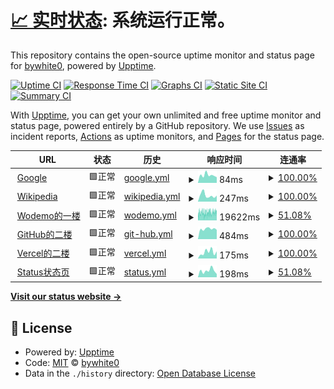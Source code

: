 # [📈 实时状态](https://bywhite0.github.io/status): <!--live status--> **系统运行正常。**

This repository contains the open-source uptime monitor and status page for [bywhite0](https://bywhite0.github.io), powered by [Upptime](https://github.com/upptime/upptime).

[![Uptime CI](https://github.com/bywhite0/status/workflows/Uptime%20CI/badge.svg)](https://github.com/bywhite0/status/actions?query=workflow%3A%22Uptime+CI%22)
[![Response Time CI](https://github.com/bywhite0/status/workflows/Response%20Time%20CI/badge.svg)](https://github.com/bywhite0/status/actions?query=workflow%3A%22Response+Time+CI%22)
[![Graphs CI](https://github.com/bywhite0/status/workflows/Graphs%20CI/badge.svg)](https://github.com/bywhite0/status/actions?query=workflow%3A%22Graphs+CI%22)
[![Static Site CI](https://github.com/bywhite0/status/workflows/Static%20Site%20CI/badge.svg)](https://github.com/bywhite0/status/actions?query=workflow%3A%22Static+Site+CI%22)
[![Summary CI](https://github.com/bywhite0/status/workflows/Summary%20CI/badge.svg)](https://github.com/bywhite0/status/actions?query=workflow%3A%22Summary+CI%22)

With [Upptime](https://upptime.js.org), you can get your own unlimited and free uptime monitor and status page, powered entirely by a GitHub repository. We use [Issues](https://github.com/bywhite0/status/issues) as incident reports, [Actions](https://github.com/bywhite0/status/actions) as uptime monitors, and [Pages](https://bywhite0.github.io/status) for the status page.

<!--start: status pages-->
<!-- This summary is generated by Upptime (https://github.com/upptime/upptime) -->
<!-- Do not edit this manually, your changes will be overwritten -->
<!-- prettier-ignore -->
| URL | 状态 | 历史 | 响应时间 | 连通率 |
| --- | ------ | ------- | ------------- | ------ |
| <img alt="" src="https://www.iconfinder.com/icons/682665/download/png/4096" height="13"> [Google](https://www.google.com) | 🟩正常 | [google.yml](https://github.com/bywhite0/status/commits/HEAD/history/google.yml) | <details><summary><img alt="响应时间图表" src="./graphs/google/response-time-week.png" height="20"> 84ms</summary><br><a href="https://bywhite0.github.io/status/history/google"><img alt="响应时间 102" src="https://img.shields.io/endpoint?url=https%3A%2F%2Fraw.githubusercontent.com%2Fbywhite0%2Fstatus%2FHEAD%2Fapi%2Fgoogle%2Fresponse-time.json"></a><br><a href="https://bywhite0.github.io/status/history/google"><img alt="日均响应时间 61" src="https://img.shields.io/endpoint?url=https%3A%2F%2Fraw.githubusercontent.com%2Fbywhite0%2Fstatus%2FHEAD%2Fapi%2Fgoogle%2Fresponse-time-day.json"></a><br><a href="https://bywhite0.github.io/status/history/google"><img alt="周均响应时间 84" src="https://img.shields.io/endpoint?url=https%3A%2F%2Fraw.githubusercontent.com%2Fbywhite0%2Fstatus%2FHEAD%2Fapi%2Fgoogle%2Fresponse-time-week.json"></a><br><a href="https://bywhite0.github.io/status/history/google"><img alt="月均响应时间 84" src="https://img.shields.io/endpoint?url=https%3A%2F%2Fraw.githubusercontent.com%2Fbywhite0%2Fstatus%2FHEAD%2Fapi%2Fgoogle%2Fresponse-time-month.json"></a><br><a href="https://bywhite0.github.io/status/history/google"><img alt="年均响应时间 102" src="https://img.shields.io/endpoint?url=https%3A%2F%2Fraw.githubusercontent.com%2Fbywhite0%2Fstatus%2FHEAD%2Fapi%2Fgoogle%2Fresponse-time-year.json"></a></details> | <details><summary><a href="https://bywhite0.github.io/status/history/google">100.00%</a></summary><a href="https://bywhite0.github.io/status/history/google"><img alt="连通率 100.00%" src="https://img.shields.io/endpoint?url=https%3A%2F%2Fraw.githubusercontent.com%2Fbywhite0%2Fstatus%2FHEAD%2Fapi%2Fgoogle%2Fuptime.json"></a><br><a href="https://bywhite0.github.io/status/history/google"><img alt="日均连通率 100.00%" src="https://img.shields.io/endpoint?url=https%3A%2F%2Fraw.githubusercontent.com%2Fbywhite0%2Fstatus%2FHEAD%2Fapi%2Fgoogle%2Fuptime-day.json"></a><br><a href="https://bywhite0.github.io/status/history/google"><img alt="周均连通率 100.00%" src="https://img.shields.io/endpoint?url=https%3A%2F%2Fraw.githubusercontent.com%2Fbywhite0%2Fstatus%2FHEAD%2Fapi%2Fgoogle%2Fuptime-week.json"></a><br><a href="https://bywhite0.github.io/status/history/google"><img alt="月均连通率 100.00%" src="https://img.shields.io/endpoint?url=https%3A%2F%2Fraw.githubusercontent.com%2Fbywhite0%2Fstatus%2FHEAD%2Fapi%2Fgoogle%2Fuptime-month.json"></a><br><a href="https://bywhite0.github.io/status/history/google"><img alt="年均联通率 100.00%" src="https://img.shields.io/endpoint?url=https%3A%2F%2Fraw.githubusercontent.com%2Fbywhite0%2Fstatus%2FHEAD%2Fapi%2Fgoogle%2Fuptime-year.json"></a></details>
| <img alt="" src="https://www.iconfinder.com/icons/4375151/download/png/4096" height="13"> [Wikipedia](https://zh.wikipedia.org) | 🟩正常 | [wikipedia.yml](https://github.com/bywhite0/status/commits/HEAD/history/wikipedia.yml) | <details><summary><img alt="响应时间图表" src="./graphs/wikipedia/response-time-week.png" height="20"> 247ms</summary><br><a href="https://bywhite0.github.io/status/history/wikipedia"><img alt="响应时间 300" src="https://img.shields.io/endpoint?url=https%3A%2F%2Fraw.githubusercontent.com%2Fbywhite0%2Fstatus%2FHEAD%2Fapi%2Fwikipedia%2Fresponse-time.json"></a><br><a href="https://bywhite0.github.io/status/history/wikipedia"><img alt="日均响应时间 234" src="https://img.shields.io/endpoint?url=https%3A%2F%2Fraw.githubusercontent.com%2Fbywhite0%2Fstatus%2FHEAD%2Fapi%2Fwikipedia%2Fresponse-time-day.json"></a><br><a href="https://bywhite0.github.io/status/history/wikipedia"><img alt="周均响应时间 247" src="https://img.shields.io/endpoint?url=https%3A%2F%2Fraw.githubusercontent.com%2Fbywhite0%2Fstatus%2FHEAD%2Fapi%2Fwikipedia%2Fresponse-time-week.json"></a><br><a href="https://bywhite0.github.io/status/history/wikipedia"><img alt="月均响应时间 289" src="https://img.shields.io/endpoint?url=https%3A%2F%2Fraw.githubusercontent.com%2Fbywhite0%2Fstatus%2FHEAD%2Fapi%2Fwikipedia%2Fresponse-time-month.json"></a><br><a href="https://bywhite0.github.io/status/history/wikipedia"><img alt="年均响应时间 300" src="https://img.shields.io/endpoint?url=https%3A%2F%2Fraw.githubusercontent.com%2Fbywhite0%2Fstatus%2FHEAD%2Fapi%2Fwikipedia%2Fresponse-time-year.json"></a></details> | <details><summary><a href="https://bywhite0.github.io/status/history/wikipedia">100.00%</a></summary><a href="https://bywhite0.github.io/status/history/wikipedia"><img alt="连通率 99.99%" src="https://img.shields.io/endpoint?url=https%3A%2F%2Fraw.githubusercontent.com%2Fbywhite0%2Fstatus%2FHEAD%2Fapi%2Fwikipedia%2Fuptime.json"></a><br><a href="https://bywhite0.github.io/status/history/wikipedia"><img alt="日均连通率 100.00%" src="https://img.shields.io/endpoint?url=https%3A%2F%2Fraw.githubusercontent.com%2Fbywhite0%2Fstatus%2FHEAD%2Fapi%2Fwikipedia%2Fuptime-day.json"></a><br><a href="https://bywhite0.github.io/status/history/wikipedia"><img alt="周均连通率 100.00%" src="https://img.shields.io/endpoint?url=https%3A%2F%2Fraw.githubusercontent.com%2Fbywhite0%2Fstatus%2FHEAD%2Fapi%2Fwikipedia%2Fuptime-week.json"></a><br><a href="https://bywhite0.github.io/status/history/wikipedia"><img alt="月均连通率 100.00%" src="https://img.shields.io/endpoint?url=https%3A%2F%2Fraw.githubusercontent.com%2Fbywhite0%2Fstatus%2FHEAD%2Fapi%2Fwikipedia%2Fuptime-month.json"></a><br><a href="https://bywhite0.github.io/status/history/wikipedia"><img alt="年均联通率 99.99%" src="https://img.shields.io/endpoint?url=https%3A%2F%2Fraw.githubusercontent.com%2Fbywhite0%2Fstatus%2FHEAD%2Fapi%2Fwikipedia%2Fuptime-year.json"></a></details>
| <img alt="" src="https://q1.qlogo.cn/g?b=qq&nk=3240558932&s=640&t=1" height="13"> [Wodemo的一楼](https://bywhite.wodemo.net) | 🟩正常 | [wodemo.yml](https://github.com/bywhite0/status/commits/HEAD/history/wodemo.yml) | <details><summary><img alt="响应时间图表" src="./graphs/wodemo/response-time-week.png" height="20"> 19622ms</summary><br><a href="https://bywhite0.github.io/status/history/wodemo"><img alt="响应时间 13934" src="https://img.shields.io/endpoint?url=https%3A%2F%2Fraw.githubusercontent.com%2Fbywhite0%2Fstatus%2FHEAD%2Fapi%2Fwodemo%2Fresponse-time.json"></a><br><a href="https://bywhite0.github.io/status/history/wodemo"><img alt="日均响应时间 19588" src="https://img.shields.io/endpoint?url=https%3A%2F%2Fraw.githubusercontent.com%2Fbywhite0%2Fstatus%2FHEAD%2Fapi%2Fwodemo%2Fresponse-time-day.json"></a><br><a href="https://bywhite0.github.io/status/history/wodemo"><img alt="周均响应时间 19622" src="https://img.shields.io/endpoint?url=https%3A%2F%2Fraw.githubusercontent.com%2Fbywhite0%2Fstatus%2FHEAD%2Fapi%2Fwodemo%2Fresponse-time-week.json"></a><br><a href="https://bywhite0.github.io/status/history/wodemo"><img alt="月均响应时间 19284" src="https://img.shields.io/endpoint?url=https%3A%2F%2Fraw.githubusercontent.com%2Fbywhite0%2Fstatus%2FHEAD%2Fapi%2Fwodemo%2Fresponse-time-month.json"></a><br><a href="https://bywhite0.github.io/status/history/wodemo"><img alt="年均响应时间 13934" src="https://img.shields.io/endpoint?url=https%3A%2F%2Fraw.githubusercontent.com%2Fbywhite0%2Fstatus%2FHEAD%2Fapi%2Fwodemo%2Fresponse-time-year.json"></a></details> | <details><summary><a href="https://bywhite0.github.io/status/history/wodemo">51.08%</a></summary><a href="https://bywhite0.github.io/status/history/wodemo"><img alt="连通率 98.61%" src="https://img.shields.io/endpoint?url=https%3A%2F%2Fraw.githubusercontent.com%2Fbywhite0%2Fstatus%2FHEAD%2Fapi%2Fwodemo%2Fuptime.json"></a><br><a href="https://bywhite0.github.io/status/history/wodemo"><img alt="日均连通率 50.27%" src="https://img.shields.io/endpoint?url=https%3A%2F%2Fraw.githubusercontent.com%2Fbywhite0%2Fstatus%2FHEAD%2Fapi%2Fwodemo%2Fuptime-day.json"></a><br><a href="https://bywhite0.github.io/status/history/wodemo"><img alt="周均连通率 51.08%" src="https://img.shields.io/endpoint?url=https%3A%2F%2Fraw.githubusercontent.com%2Fbywhite0%2Fstatus%2FHEAD%2Fapi%2Fwodemo%2Fuptime-week.json"></a><br><a href="https://bywhite0.github.io/status/history/wodemo"><img alt="月均连通率 88.40%" src="https://img.shields.io/endpoint?url=https%3A%2F%2Fraw.githubusercontent.com%2Fbywhite0%2Fstatus%2FHEAD%2Fapi%2Fwodemo%2Fuptime-month.json"></a><br><a href="https://bywhite0.github.io/status/history/wodemo"><img alt="年均联通率 98.61%" src="https://img.shields.io/endpoint?url=https%3A%2F%2Fraw.githubusercontent.com%2Fbywhite0%2Fstatus%2FHEAD%2Fapi%2Fwodemo%2Fuptime-year.json"></a></details>
| <img alt="" src="https://bywhite0.github.io/android-chrome-512x512.png" height="13"> [GitHub的二楼](https://bywhite0.github.io) | 🟩正常 | [git-hub.yml](https://github.com/bywhite0/status/commits/HEAD/history/git-hub.yml) | <details><summary><img alt="响应时间图表" src="./graphs/git-hub/response-time-week.png" height="20"> 484ms</summary><br><a href="https://bywhite0.github.io/status/history/git-hub"><img alt="响应时间 623" src="https://img.shields.io/endpoint?url=https%3A%2F%2Fraw.githubusercontent.com%2Fbywhite0%2Fstatus%2FHEAD%2Fapi%2Fgit-hub%2Fresponse-time.json"></a><br><a href="https://bywhite0.github.io/status/history/git-hub"><img alt="日均响应时间 441" src="https://img.shields.io/endpoint?url=https%3A%2F%2Fraw.githubusercontent.com%2Fbywhite0%2Fstatus%2FHEAD%2Fapi%2Fgit-hub%2Fresponse-time-day.json"></a><br><a href="https://bywhite0.github.io/status/history/git-hub"><img alt="周均响应时间 484" src="https://img.shields.io/endpoint?url=https%3A%2F%2Fraw.githubusercontent.com%2Fbywhite0%2Fstatus%2FHEAD%2Fapi%2Fgit-hub%2Fresponse-time-week.json"></a><br><a href="https://bywhite0.github.io/status/history/git-hub"><img alt="月均响应时间 580" src="https://img.shields.io/endpoint?url=https%3A%2F%2Fraw.githubusercontent.com%2Fbywhite0%2Fstatus%2FHEAD%2Fapi%2Fgit-hub%2Fresponse-time-month.json"></a><br><a href="https://bywhite0.github.io/status/history/git-hub"><img alt="年均响应时间 623" src="https://img.shields.io/endpoint?url=https%3A%2F%2Fraw.githubusercontent.com%2Fbywhite0%2Fstatus%2FHEAD%2Fapi%2Fgit-hub%2Fresponse-time-year.json"></a></details> | <details><summary><a href="https://bywhite0.github.io/status/history/git-hub">100.00%</a></summary><a href="https://bywhite0.github.io/status/history/git-hub"><img alt="连通率 97.91%" src="https://img.shields.io/endpoint?url=https%3A%2F%2Fraw.githubusercontent.com%2Fbywhite0%2Fstatus%2FHEAD%2Fapi%2Fgit-hub%2Fuptime.json"></a><br><a href="https://bywhite0.github.io/status/history/git-hub"><img alt="日均连通率 100.00%" src="https://img.shields.io/endpoint?url=https%3A%2F%2Fraw.githubusercontent.com%2Fbywhite0%2Fstatus%2FHEAD%2Fapi%2Fgit-hub%2Fuptime-day.json"></a><br><a href="https://bywhite0.github.io/status/history/git-hub"><img alt="周均连通率 100.00%" src="https://img.shields.io/endpoint?url=https%3A%2F%2Fraw.githubusercontent.com%2Fbywhite0%2Fstatus%2FHEAD%2Fapi%2Fgit-hub%2Fuptime-week.json"></a><br><a href="https://bywhite0.github.io/status/history/git-hub"><img alt="月均连通率 100.00%" src="https://img.shields.io/endpoint?url=https%3A%2F%2Fraw.githubusercontent.com%2Fbywhite0%2Fstatus%2FHEAD%2Fapi%2Fgit-hub%2Fuptime-month.json"></a><br><a href="https://bywhite0.github.io/status/history/git-hub"><img alt="年均联通率 97.91%" src="https://img.shields.io/endpoint?url=https%3A%2F%2Fraw.githubusercontent.com%2Fbywhite0%2Fstatus%2FHEAD%2Fapi%2Fgit-hub%2Fuptime-year.json"></a></details>
| <img alt="" src="https://q1.qlogo.cn/g?b=qq&nk=1842160491&s=640&t=1" height="13"> [Vercel的二楼](https://bywhite.vercel.app) | 🟩正常 | [vercel.yml](https://github.com/bywhite0/status/commits/HEAD/history/vercel.yml) | <details><summary><img alt="响应时间图表" src="./graphs/vercel/response-time-week.png" height="20"> 175ms</summary><br><a href="https://bywhite0.github.io/status/history/vercel"><img alt="响应时间 134" src="https://img.shields.io/endpoint?url=https%3A%2F%2Fraw.githubusercontent.com%2Fbywhite0%2Fstatus%2FHEAD%2Fapi%2Fvercel%2Fresponse-time.json"></a><br><a href="https://bywhite0.github.io/status/history/vercel"><img alt="日均响应时间 197" src="https://img.shields.io/endpoint?url=https%3A%2F%2Fraw.githubusercontent.com%2Fbywhite0%2Fstatus%2FHEAD%2Fapi%2Fvercel%2Fresponse-time-day.json"></a><br><a href="https://bywhite0.github.io/status/history/vercel"><img alt="周均响应时间 175" src="https://img.shields.io/endpoint?url=https%3A%2F%2Fraw.githubusercontent.com%2Fbywhite0%2Fstatus%2FHEAD%2Fapi%2Fvercel%2Fresponse-time-week.json"></a><br><a href="https://bywhite0.github.io/status/history/vercel"><img alt="月均响应时间 166" src="https://img.shields.io/endpoint?url=https%3A%2F%2Fraw.githubusercontent.com%2Fbywhite0%2Fstatus%2FHEAD%2Fapi%2Fvercel%2Fresponse-time-month.json"></a><br><a href="https://bywhite0.github.io/status/history/vercel"><img alt="年均响应时间 134" src="https://img.shields.io/endpoint?url=https%3A%2F%2Fraw.githubusercontent.com%2Fbywhite0%2Fstatus%2FHEAD%2Fapi%2Fvercel%2Fresponse-time-year.json"></a></details> | <details><summary><a href="https://bywhite0.github.io/status/history/vercel">100.00%</a></summary><a href="https://bywhite0.github.io/status/history/vercel"><img alt="连通率 99.99%" src="https://img.shields.io/endpoint?url=https%3A%2F%2Fraw.githubusercontent.com%2Fbywhite0%2Fstatus%2FHEAD%2Fapi%2Fvercel%2Fuptime.json"></a><br><a href="https://bywhite0.github.io/status/history/vercel"><img alt="日均连通率 100.00%" src="https://img.shields.io/endpoint?url=https%3A%2F%2Fraw.githubusercontent.com%2Fbywhite0%2Fstatus%2FHEAD%2Fapi%2Fvercel%2Fuptime-day.json"></a><br><a href="https://bywhite0.github.io/status/history/vercel"><img alt="周均连通率 100.00%" src="https://img.shields.io/endpoint?url=https%3A%2F%2Fraw.githubusercontent.com%2Fbywhite0%2Fstatus%2FHEAD%2Fapi%2Fvercel%2Fuptime-week.json"></a><br><a href="https://bywhite0.github.io/status/history/vercel"><img alt="月均连通率 100.00%" src="https://img.shields.io/endpoint?url=https%3A%2F%2Fraw.githubusercontent.com%2Fbywhite0%2Fstatus%2FHEAD%2Fapi%2Fvercel%2Fuptime-month.json"></a><br><a href="https://bywhite0.github.io/status/history/vercel"><img alt="年均联通率 99.99%" src="https://img.shields.io/endpoint?url=https%3A%2F%2Fraw.githubusercontent.com%2Fbywhite0%2Fstatus%2FHEAD%2Fapi%2Fvercel%2Fuptime-year.json"></a></details>
| <img alt="" src="https://bywhite0.github.io/status/logo-512.png" height="13"> [Status状态页](https://bywhite0.github.io/status) | 🟩正常 | [status.yml](https://github.com/bywhite0/status/commits/HEAD/history/status.yml) | <details><summary><img alt="响应时间图表" src="./graphs/status/response-time-week.png" height="20"> 198ms</summary><br><a href="https://bywhite0.github.io/status/history/status"><img alt="响应时间 146" src="https://img.shields.io/endpoint?url=https%3A%2F%2Fraw.githubusercontent.com%2Fbywhite0%2Fstatus%2FHEAD%2Fapi%2Fstatus%2Fresponse-time.json"></a><br><a href="https://bywhite0.github.io/status/history/status"><img alt="日均响应时间 97" src="https://img.shields.io/endpoint?url=https%3A%2F%2Fraw.githubusercontent.com%2Fbywhite0%2Fstatus%2FHEAD%2Fapi%2Fstatus%2Fresponse-time-day.json"></a><br><a href="https://bywhite0.github.io/status/history/status"><img alt="周均响应时间 198" src="https://img.shields.io/endpoint?url=https%3A%2F%2Fraw.githubusercontent.com%2Fbywhite0%2Fstatus%2FHEAD%2Fapi%2Fstatus%2Fresponse-time-week.json"></a><br><a href="https://bywhite0.github.io/status/history/status"><img alt="月均响应时间 173" src="https://img.shields.io/endpoint?url=https%3A%2F%2Fraw.githubusercontent.com%2Fbywhite0%2Fstatus%2FHEAD%2Fapi%2Fstatus%2Fresponse-time-month.json"></a><br><a href="https://bywhite0.github.io/status/history/status"><img alt="年均响应时间 146" src="https://img.shields.io/endpoint?url=https%3A%2F%2Fraw.githubusercontent.com%2Fbywhite0%2Fstatus%2FHEAD%2Fapi%2Fstatus%2Fresponse-time-year.json"></a></details> | <details><summary><a href="https://bywhite0.github.io/status/history/status">51.08%</a></summary><a href="https://bywhite0.github.io/status/history/status"><img alt="连通率 98.61%" src="https://img.shields.io/endpoint?url=https%3A%2F%2Fraw.githubusercontent.com%2Fbywhite0%2Fstatus%2FHEAD%2Fapi%2Fstatus%2Fuptime.json"></a><br><a href="https://bywhite0.github.io/status/history/status"><img alt="日均连通率 50.28%" src="https://img.shields.io/endpoint?url=https%3A%2F%2Fraw.githubusercontent.com%2Fbywhite0%2Fstatus%2FHEAD%2Fapi%2Fstatus%2Fuptime-day.json"></a><br><a href="https://bywhite0.github.io/status/history/status"><img alt="周均连通率 51.08%" src="https://img.shields.io/endpoint?url=https%3A%2F%2Fraw.githubusercontent.com%2Fbywhite0%2Fstatus%2FHEAD%2Fapi%2Fstatus%2Fuptime-week.json"></a><br><a href="https://bywhite0.github.io/status/history/status"><img alt="月均连通率 88.40%" src="https://img.shields.io/endpoint?url=https%3A%2F%2Fraw.githubusercontent.com%2Fbywhite0%2Fstatus%2FHEAD%2Fapi%2Fstatus%2Fuptime-month.json"></a><br><a href="https://bywhite0.github.io/status/history/status"><img alt="年均联通率 98.61%" src="https://img.shields.io/endpoint?url=https%3A%2F%2Fraw.githubusercontent.com%2Fbywhite0%2Fstatus%2FHEAD%2Fapi%2Fstatus%2Fuptime-year.json"></a></details>

<!--end: status pages-->

[**Visit our status website →**](https://bywhite0.github.io/status)

## 📄 License

- Powered by: [Upptime](https://github.com/upptime/upptime)
- Code: [MIT](./LICENSE) © [bywhite0](https://bywhite.wodemo.net)
- Data in the `./history` directory: [Open Database License](https://opendatacommons.org/licenses/odbl/1-0/)
